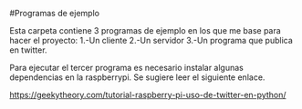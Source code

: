 #Programas de ejemplo

Esta carpeta contiene 3 programas de ejemplo en los que me base para hacer el proyecto:
	1.-Un cliente
	2.-Un servidor
	3.-Un programa que publica en twitter.

Para ejecutar el tercer programa es necesario instalar algunas dependencias en la raspberrypi.
Se sugiere leer el siguiente enlace.

https://geekytheory.com/tutorial-raspberry-pi-uso-de-twitter-en-python/



